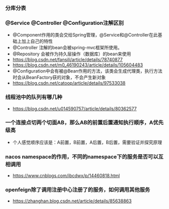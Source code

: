 ### 分库分表
### @Service @Controller @Configuration注解区别
- @Component作用的类会交给Spring管理，@Service和@Controller在此基础上加上自己的特性
- @Controller 注解的bean会被spring-mvc框架所使用。
- @Repository 会被作为持久层操作（数据库）的bean来使用
- https://blog.csdn.net/fansili/article/details/78740877
- https://blog.csdn.net/m0_46190243/article/details/105604483
- @Configuration中会有被@Bean作用的方法，该类会生成代理类，执行方法时会从BeanFactory获的对象，不会产生新对象
- https://blog.csdn.net/catoop/article/details/97533038
### 线程池中的队列有哪几种
- https://blog.csdn.net/u014590757/article/details/80362577
### 一个连接点切两个切面AB，那么AB的前置后置通知执行顺序，A优先级高
- 个人感觉顺序应该是：A前置，B前置，A后置，B后置，需要验证并探究原理
### nacos namespace的作用，不同的namespace下的服务是否可以互相调用
- https://www.cnblogs.com/ibcdwx/p/14460818.html
### openfeign除了调用注册中心注册了的服务，如何调用其他服务
- https://zhanghan.blog.csdn.net/article/details/85638863
